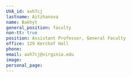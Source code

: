 ```yaml
---
UVA_id: axh7cj
lastname: Aitzhanova
name: Bakhyt
general_position: faculty
non-tt: true
position: Assistant Professor, General Faculty
office: 129 Kerchof Hall
phone: 
email: axh7cj@virginia.edu
image: 
personal_page: 
---
```

